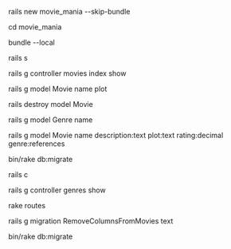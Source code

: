 rails new movie_mania --skip-bundle

cd movie_mania

bundle --local

rails s

rails g controller movies index show

rails g model Movie name plot

rails destroy model Movie

rails g model Genre name

rails g model Movie name description:text plot:text rating:decimal genre:references

bin/rake db:migrate

rails c

rails g controller genres show

rake routes

rails g migration RemoveColumnsFromMovies text

bin/rake db:migrate

